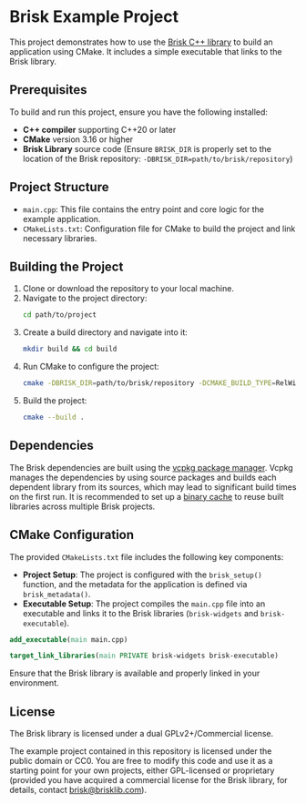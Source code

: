# Brisk Example Project

This project demonstrates how to use the [Brisk C++ library](https://github.com/brisklib/brisk) to build an application using CMake. It includes a simple executable that links to the Brisk library.

## Prerequisites

To build and run this project, ensure you have the following installed:

- **C++ compiler** supporting C++20 or later
- **CMake** version 3.16 or higher
- **Brisk Library** source code (Ensure `BRISK_DIR` is properly set to the location of the Brisk repository: `-DBRISK_DIR=path/to/brisk/repository`)

## Project Structure

- `main.cpp`: This file contains the entry point and core logic for the example application.
- `CMakeLists.txt`: Configuration file for CMake to build the project and link necessary libraries.

## Building the Project

1. Clone or download the repository to your local machine.
2. Navigate to the project directory:
    ```bash
    cd path/to/project
    ```
3. Create a build directory and navigate into it:
    ```bash
    mkdir build && cd build
    ```
4. Run CMake to configure the project:
    ```bash
    cmake -DBRISK_DIR=path/to/brisk/repository -DCMAKE_BUILD_TYPE=RelWithDebInfo ..
    ```
5. Build the project:
    ```bash
    cmake --build .
    ```

## Dependencies

The Brisk dependencies are built using the [vcpkg package manager](https://github.com/microsoft/vcpkg/). Vcpkg manages the dependencies by using source packages and builds each dependent library from its sources, which may lead to significant build times on the first run. It is recommended to set up a [binary cache](https://learn.microsoft.com/en-us/vcpkg/users/binarycaching) to reuse built libraries across multiple Brisk projects.

## CMake Configuration

The provided `CMakeLists.txt` file includes the following key components:

- **Project Setup**: The project is configured with the `brisk_setup()` function, and the metadata for the application is defined via `brisk_metadata()`.
- **Executable Setup**: The project compiles the `main.cpp` file into an executable and links it to the Brisk libraries (`brisk-widgets` and `brisk-executable`).

```cmake
add_executable(main main.cpp)

target_link_libraries(main PRIVATE brisk-widgets brisk-executable)
```

Ensure that the Brisk library is available and properly linked in your environment.

## License

The Brisk library is licensed under a dual GPLv2+/Commercial license.

The example project contained in this repository is licensed under the public domain or CC0. You are free to modify this code and use it as a starting point for your own projects, either GPL-licensed or proprietary (provided you have acquired a commercial license for the Brisk library, for details, contact brisk@brisklib.com).

